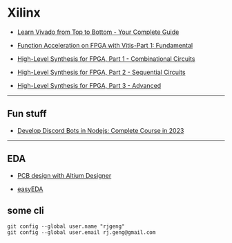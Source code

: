 # Xilinx 

-   [Learn Vivado from Top to Bottom - Your Complete Guide](contents/Learn-Vivado-from-Top-to-Bottom_Your-Complete-Guide/Readme.md)

-   [Function Acceleration on FPGA with Vitis-Part 1: Fundamental](contents/Function-Acceleration-on-FPGA-with-Vitis-Part-1_Fundamental/)

-   [High-Level Synthesis for FPGA, Part 1 - Combinational Circuits](contents/HLS-for-FPGA-Part-1-Combinational-Circuits/Readme.md)

-   [High-Level Synthesis for FPGA, Part 2 - Sequential Circuits](contents)

-   [High-Level Synthesis for FPGA, Part 3 - Advanced](contents)

---

## Fun stuff

-   [Develop Discord Bots in Nodejs: Complete Course in 2023](https://github.com/ShuhanCode/discord-bots/tree/main/contents)

---

## EDA

-   [PCB design with Altium Designer](./contents/PCB-design-with-Altium-Designer/Readme.md)

-   [easyEDA](https://easyeda.com/)


## some cli

```
git config --global user.name "rjgeng"
git config --global user.email rj.geng@gmail.com
```